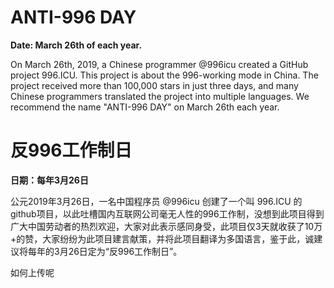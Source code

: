 ANTI-996 DAY
===

**Date: March 26th of each year.**

On March 26th, 2019, a Chinese programmer @996icu created a GitHub project 996.ICU. This project is about the 996-working mode in China. The project received more than 100,000 stars in just three days, and many Chinese programmers translated the project into multiple languages. We recommend the name "ANTI-996 DAY" on March 26th each year.



反996工作制日
===

**日期：每年3月26日**

公元2019年3月26日，一名中国程序员 @996icu 创建了一个叫 996.ICU 的github项目，以此吐槽国内互联网公司毫无人性的996工作制，没想到此项目得到广大中国劳动者的热烈欢迎，大家对此表示感同身受，此项目仅3天就收获了10万+的赞，大家纷纷为此项目建言献策，并将此项目翻译为多国语言，鉴于此，诚建议将每年的3月26日定为“反996工作制日”。

如何上传呢
